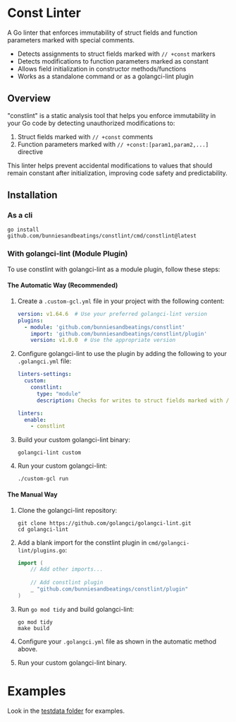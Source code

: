 # Const Linter

A Go linter that enforces immutability of struct fields and function parameters marked with special comments.

- Detects assignments to struct fields marked with `// +const` markers 
- Detects modifications to function parameters marked as constant 
- Allows field initialization in constructor methods/functions 
- Works as a standalone command or as a golangci-lint plugin 

## Overview

"constlint" is a static analysis tool that helps you enforce immutability in your Go code by detecting unauthorized 
modifications to:

1. Struct fields marked with `// +const` comments
2. Function parameters marked with `// +const:[param1,param2,...]` directive

This linter helps prevent accidental modifications to values that should remain constant after initialization, 
improving code safety and predictability.

## Installation

### As a cli

```shell
go install github.com/bunniesandbeatings/constlint/cmd/constlint@latest
```

### With golangci-lint (Module Plugin)

To use constlint with golangci-lint as a module plugin, follow these steps:

#### The Automatic Way (Recommended)

1. Create a `.custom-gcl.yml` file in your project with the following content:
   ```yaml
   version: v1.64.6  # Use your preferred golangci-lint version
   plugins:
     - module: 'github.com/bunniesandbeatings/constlint'
       import: 'github.com/bunniesandbeatings/constlint/plugin'
       version: v1.0.0  # Use the appropriate version
   ```

2. Configure golangci-lint to use the plugin by adding the following to your `.golangci.yml` file:
   ```yaml
   linters-settings:
     custom:
       constlint:
         type: "module"
         description: Checks for writes to struct fields marked with // +const

   linters:
     enable:
       - constlint
   ```

3. Build your custom golangci-lint binary:
   ```shell
   golangci-lint custom
   ```

4. Run your custom golangci-lint:
   ```shell
   ./custom-gcl run
   ```

#### The Manual Way

1. Clone the golangci-lint repository:
   ```shell
   git clone https://github.com/golangci/golangci-lint.git
   cd golangci-lint
   ```

2. Add a blank import for the constlint plugin in `cmd/golangci-lint/plugins.go`:
   ```go
   import (
       // Add other imports...
       
       // Add constlint plugin
       _ "github.com/bunniesandbeatings/constlint/plugin"
   )
   ```

3. Run `go mod tidy` and build golangci-lint:
   ```shell
   go mod tidy
   make build
   ```

4. Configure your `.golangci.yml` file as shown in the automatic method above.

5. Run your custom golangci-lint binary.

# Examples

Look in the [testdata folder](./analyzer/testdata/src) for examples.
